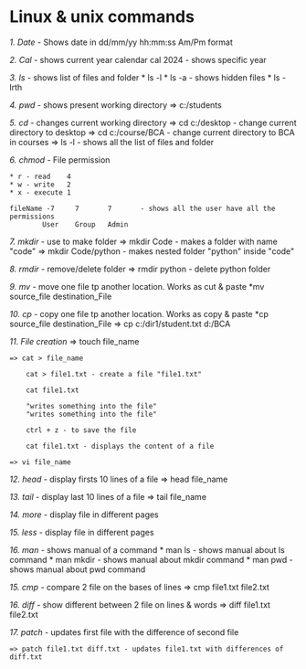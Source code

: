 # Linux & unix commands

_1. Date_ - Shows date in dd/mm/yy hh:mm:ss Am/Pm format

_2. Cal_ - shows current year calendar
    cal 2024 - shows specific year

_3. ls_ - shows list of files and folder
    * ls -l
    * ls -a - shows hidden files
    * ls -lrth

_4. pwd_ - shows present working directory
    => c:/students

_5. cd_ - changes current working directory
    => cd c:/desktop - change current directory to desktop
    => cd c:/course/BCA - change current directory to BCA in courses
    => ls -l - shows all the list of files and folder

_6. chmod_ - File permission

    * r - read    4
    * w - write   2
    * x - execute 1

    fileName -7     7       7       - shows all the user have all the permissions
            User    Group   Admin

_7. mkdir_ - use to make folder
    => mkdir Code - makes a folder with name "code"
    => mkdir Code/python - makes nested folder "python" inside "code"

_8. rmdir_ - remove/delete folder
    => rmdir python - delete python folder

_9. mv_ - move one file tp another location.  Works as cut & paste 
    *mv source_file destination_File 
    
_10. cp_ - copy one file tp another location. Works as copy & paste
    *cp source_file destination_File 
    => cp c:/dir1/student.txt d:/BCA

_11. File creation_ 
    => touch file_name

    => cat > file_name
        
        cat > file1.txt - create a file "file1.txt"

        cat file1.txt
        
        "writes something into the file"
        "writes something into the file"

        ctrl + z - to save the file

        cat file1.txt - displays the content of a file

    => vi file_name

_12. head_ - display firsts 10 lines of a file
    => head file_name

_13. tail_ - display last 10 lines of a file
    => tail file_name

_14. more_ - display file in different pages

_15. less_ - display file in different pages

_16. man_ - shows manual of a command
    * man ls    - shows manual about ls command 
    * man mkdir - shows manual about mkdir command 
    * man pwd   - shows manual about pwd command 

_15. cmp_ - compare 2 file on the bases of lines
    => cmp file1.txt file2.txt 

_16. diff_ - show different between 2 file on lines & words
    => diff file1.txt file2.txt 

_17. patch_ - updates first file with the difference of second file

    => patch file1.txt diff.txt - updates file1.txt with differences of diff.txt




